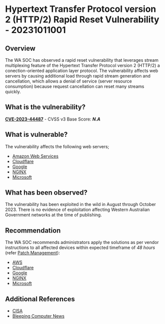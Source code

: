 # Hypertext Transfer Protocol version 2 (HTTP/2) Rapid Reset Vulnerability - 20231011001

## Overview

The WA SOC has observed a rapid reset vulnerability that leverages stream multiplexing feature of the Hypertext Transfer Protocol version 2 (HTTP/2) a conection-oriented application layer protocol. The vulnerability affects web servers by causing additional load through rapid stream generation and cancellation, which allows a denial of service (server resource consumption) because request cancellation can reset many streams quickly.

## What is the vulnerability?

[**CVE-2023-44487**](https://nvd.nist.gov/vuln/detail/CVE-2023-44487) - CVSS v3 Base Score: ***N.A***

## What is vulnerable?

The vulnerability affects the following web servers;
- [Amazon Web Services](https://aws.amazon.com/security/security-bulletins/AWS-2023-011/)
- [Cloudflare](https://blog.cloudflare.com/technical-breakdown-http2-rapid-reset-ddos-attack/)
- [Google](https://cloud.google.com/blog/products/identity-security/how-it-works-the-novel-http2-rapid-reset-ddos-attack)
- [NGINX](https://www.nginx.com/blog/http-2-rapid-reset-attack-impacting-f5-nginx-products/)
- [Microsoft](https://msrc.microsoft.com/update-guide/vulnerability/CVE-2023-44487)

## What has been observed?

The vulnerability has been exploited in the wild in August through October 2023. There is no evidence of exploitation affecting Western Australian Government networks at the time of publishing.

## Recommendation

The WA SOC recommends administrators apply the solutions as per vendor instructions to all affected devices within expected timeframe of *48 hours* (refer [Patch Management](../guidelines/patch-management.md)):

- [AWS](https://aws.amazon.com/security/security-bulletins/AWS-2023-011/)
- [Cloudflare](https://blog.cloudflare.com/tag/security/)
- [Google](https://cloud.google.com/blog/products/identity-security/how-it-works-the-novel-http2-rapid-reset-ddos-attack)
- [NGINX](http://nginx.org/en/docs/http/ngx_http_v2_module.html#http2_max_concurrent_streams)
- [Microsoft](https://github.com/dotnet/core/blob/e4613450ea0da7fd2fc6b61dfb2c1c1dec1ce9ec/release-notes/6.0/6.0.23/6.0.23.md?plain=1#L73)

## Additional References

- [CISA](https://www.cisa.gov/news-events/alerts/2023/10/10/http2-rapid-reset-vulnerability-cve-2023-44487)
- [Bleeping Computer News](https://www.bleepingcomputer.com/news/security/new-http-2-rapid-reset-zero-day-attack-breaks-ddos-records/)


